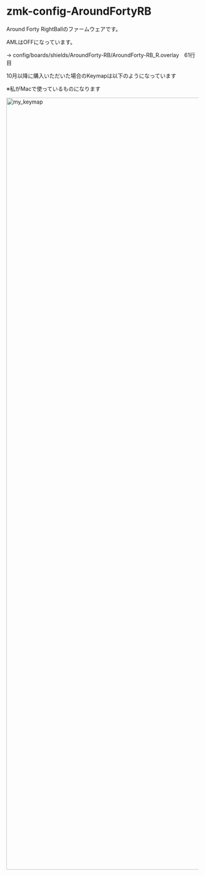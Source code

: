 # zmk-config-AroundFortyRB


Around Forty RightBallのファームウェアです。

AMLはOFFになっています。

→ config/boards/shields/AroundForty-RB/AroundForty-RB_R.overlay　61行目


10月以降に購入いただいた場合のKeymapは以下のようになっています

※私がMacで使っているものになります

<img width="788" height="2016" alt="my_keymap" src="https://github.com/user-attachments/assets/ed5b850f-864c-4957-8a14-7d84ca0427a0" />


